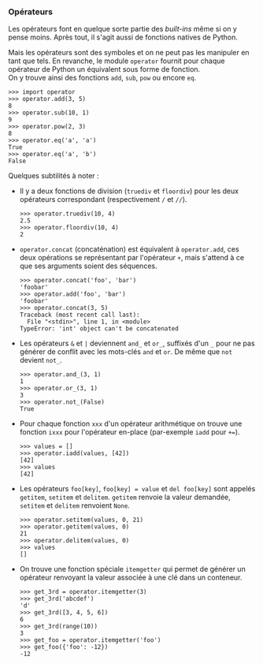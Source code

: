 ### Opérateurs

Les opérateurs font en quelque sorte partie des _built-ins_ même si on y pense moins.
Après tout, il s'agit aussi de fonctions natives de Python.

Mais les opérateurs sont des symboles et on ne peut pas les manipuler en tant que tels.
En revanche, le module `operator` fournit pour chaque opérateur de Python un équivalent sous forme de fonction.  
On y trouve ainsi des fonctions `add`, `sub`, `pow` ou encore `eq`.

```pycon
>>> import operator
>>> operator.add(3, 5)
8
>>> operator.sub(10, 1)
9
>>> operator.pow(2, 3)
8
>>> operator.eq('a', 'a')
True
>>> operator.eq('a', 'b')
False
```

Quelques subtilités à noter :

* Il y a deux fonctions de division (`truediv` et `floordiv`) pour les deux opérateurs correspondant (respectivement `/` et `//`).

    ```pycon
    >>> operator.truediv(10, 4)
    2.5
    >>> operator.floordiv(10, 4)
    2
    ```

* `operator.concat` (concaténation) est équivalent à `operator.add`, ces deux opérations se représentant par l'opérateur `+`, mais s'attend à ce que ses arguments soient des séquences.

    ```pycon
    >>> operator.concat('foo', 'bar')
    'foobar'
    >>> operator.add('foo', 'bar')
    'foobar'
    >>> operator.concat(3, 5)
    Traceback (most recent call last):
      File "<stdin>", line 1, in <module>
    TypeError: 'int' object can't be concatenated
    ```

* Les opérateurs `&` et `|` deviennent `and_` et `or_`, suffixés d'un `_` pour ne pas générer de conflit avec les mots-clés `and` et `or`. De même que `not` devient `not_`.

    ```pycon
    >>> operator.and_(3, 1)
    1
    >>> operator.or_(3, 1)
    3
    >>> operator.not_(False)
    True
    ```

* Pour chaque fonction `xxx` d'un opérateur arithmétique on trouve une fonction `ixxx` pour l'opérateur en-place (par-exemple `iadd` pour `+=`).

    ```pycon
    >>> values = []
    >>> operator.iadd(values, [42])
    [42]
    >>> values
    [42]
    ```

* Les opérateurs `foo[key]`, `foo[key] = value` et `del foo[key]` sont appelés `getitem`, `setitem` et `delitem`.
  `getitem` renvoie la valeur demandée, `setitem` et `delitem` renvoient `None`.

    ```pycon
    >>> operator.setitem(values, 0, 21)
    >>> operator.getitem(values, 0)
    21
    >>> operator.delitem(values, 0)
    >>> values
    []
    ```

* On trouve une fonction spéciale `itemgetter` qui permet de générer un opérateur renvoyant la valeur associée à une clé dans un conteneur.

    ```pycon
    >>> get_3rd = operator.itemgetter(3)
    >>> get_3rd('abcdef')
    'd'
    >>> get_3rd([3, 4, 5, 6])
    6
    >>> get_3rd(range(10))
    3
    >>> get_foo = operator.itemgetter('foo')
    >>> get_foo({'foo': -12})
    -12
    ```
